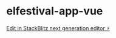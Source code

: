 # elfestival-app-vue

[Edit in StackBlitz next generation editor ⚡️](https://stackblitz.com/~/github.com/david-huanca/elfestival-app-vue)